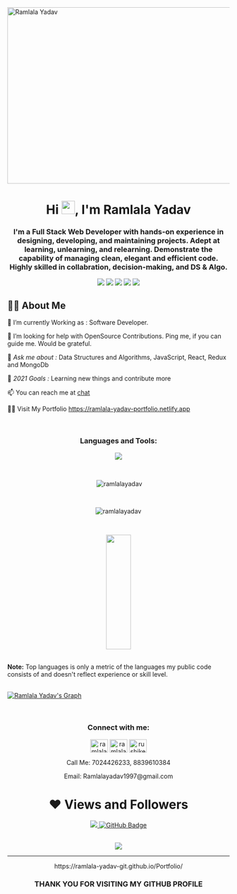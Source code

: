 
<img align="center" src="https://miro.medium.com/max/1360/1*IRGHmiGsa16stedQvIaZfw.gif" alt="Ramlala Yadav" width="1000px" height="400px" />
<h1 align="center">Hi <img src="https://raw.githubusercontent.com/MartinHeinz/MartinHeinz/master/wave.gif" width="30px" height="30px">, I'm Ramlala Yadav</h1>

<h3 align="center">I'm a Full Stack Web Developer with hands-on experience in designing, developing, and maintaining projects. Adept at learning, unlearning, and relearning. Demonstrate the capability of managing clean, elegant and efficient code. Highly skilled in collabration, decision-making,
and DS & Algo.</h3>

<p align= "center">

<img src="https://img.shields.io/badge/JS-Javascript-red"/>
<img src="https://img.shields.io/badge/React-React-blue"/>
<img src="https://img.shields.io/badge/Node-node-green"/>
<img src="https://img.shields.io/badge/express-Express-blueviolet"/>
<img src="https://img.shields.io/badge/Mongodb-mongodb-brightgreen"/>
</p>

## 🙋‍♂️ About Me
🌱 I’m currently Working as :  Software Developer.

🤝 I’m looking for help with OpenSource Contributions. Ping me, if you can guide me. Would be grateful.

💬 *Ask me about :* Data Structures and Algorithms, JavaScript, React, Redux and MongoDb

🥅 *2021 Goals :* Learning new things and contribute more  

 📫 You can reach me at [chat](mailto:ramlalayadav1997@gmail.com)
 
 🙋‍♂️ Visit My Portfolio https://ramlala-yadav-portfolio.netlify.app
 
 
<!-- <a  align="center" href="https://www.buymeacoffee.com/RamlalaYadav" target="_blank"><img src="https://cdn.buymeacoffee.com/buttons/v2/default-red.png" alt="Buy Me A Coffee" width="150" ></a>
 -->

<br/>
<h3 align="center" margin="20px 0">Languages and Tools:</h3>
<p align="center" >
  <img  src="https://user-images.githubusercontent.com/82999542/132934744-131c1891-4a4f-4e88-a64a-36720ad7470b.png">
  </p>
<br>




<p align="center">&nbsp;<img align="center" src="https://github-readme-stats.vercel.app/api?username=Ramlala-Yadav-Git&show_icons=true&locale=en&theme=highcontrast" alt="ramlalayadav" /></p>
<br>
<p align="center"><img align="center" src="https://github-readme-streak-stats.herokuapp.com/?user=Ramlala-Yadav-Git&&theme=highcontrast" alt="ramlalayadav" /></p>
<br>



 
<!--   <p align="center">
    <a href="https://github.com/Ramlala-Yadav-Git/github-readme-stats"><img alt="Ramlala Yadav's Github Stats" src="https://github-readme-stats.vercel.app/api?username=Ramlala-Yadav-Git&show_icons=true&count_private=true&theme=react&hide_border=true&bg_color=0D1117" /></a>
    </p> -->
     
  <p align="center">
    <img src="https://github-readme-stats.vercel.app/api/top-langs/?username=Ramlala-Yadav-Git&theme=react&hide_border=true&bg_color=0D1117" height="260px" width="33.25%"/>
    </p>
  
  <br/>
  <b>Note:</b> Top languages is only a metric of the languages my public code consists of and doesn't reflect experience or skill level.

<br/>
<br/>

<a href="https://github.com/Ramlala-Yadav-Git/github-readme-activity-graph"><img alt="Ramlala Yadav's Graph" src="https://activity-graph.herokuapp.com/graph?username=Ramlala-Yadav-Git&bg_color=0D1117&color=5BCDEC&line=5BCDEC&point=FFFFFF&hide_border=true" /></a>

<br/>

<h3 align="center">Connect with me:</h3>
<p align="center">
<a href="https://twitter.com/ramlala_yadav" target="blank"><img align="center" src="https://raw.githubusercontent.com/rahuldkjain/github-profile-readme-generator/master/src/images/icons/Social/twitter.svg" alt="ramlala" height="30" width="40" /></a>
<a href="https://www.linkedin.com/in/ramlala-yadav" target="blank"><img align="center" src="https://raw.githubusercontent.com/rahuldkjain/github-profile-readme-generator/master/src/images/icons/Social/linked-in-alt.svg" alt="ramlala" height="30" width="40" /></a>
  <a href="https://ramlala-yadav-portfolio.netlify.app/" target="blank"><img align="center" src="https://cdn.iconscout.com/icon/premium/png-256-thumb/portfolio-1603075-1359338.png" alt="rushikesh25" height="30" width="40" /></a>
 <p align="center">Call Me: 7024426233, 8839610384</p>
 <p align="center">Email: Ramlalayadav1997@gmail.com</p>

</p>


<div align="center">
 <h1>❤ Views and Followers</h1>
<a href="https://github.com/Ramlala-Yadav-Git/github-profile-views-counter">
    <img src="https://komarev.com/ghpvc/?username=Ramlala-Yadav-Git">
</a>
<a href="https://github.com/Ramlala-Yadav-Git?tab=followers"><img src="https://img.shields.io/github/followers/Ramlala-Yadav-Git?label=Followers&style=social" alt="GitHub Badge"></a>
</div>


<br>
 <p align="center">
  <img  src="https://raw.githubusercontent.com/Trilokia/Trilokia/379277808c61ef204768a61bbc5d25bc7798ccf1/bottom_header.svg">
 </p>
 
 <hr>
 <div align="center">
 https://ramlala-yadav-git.github.io/Portfolio/
</div >

 <h3 align="center">THANK YOU FOR VISITING MY GITHUB PROFILE</h3>

